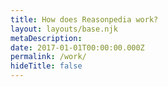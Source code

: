 ```yaml
---
title: How does Reasonpedia work?
layout: layouts/base.njk
metaDescription:
date: 2017-01-01T00:00:00.000Z
permalink: /work/
hideTitle: false
---
```

